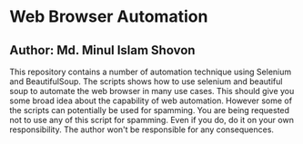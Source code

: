 # Web Browser Automation
## Author: Md. Minul Islam Shovon

This repository contains a number of automation technique using Selenium and BeautifulSoup. The scripts shows how to use selenium and beautiful soup to automate the web browser in many use cases. This should give you some broad idea about the capability of web automation. However some of the scripts can potentially be used for spamming. You are being requested not to use any of this script for spamming. Even if you do, do it on your own responsibility. The author won't be responsible for any consequences.
